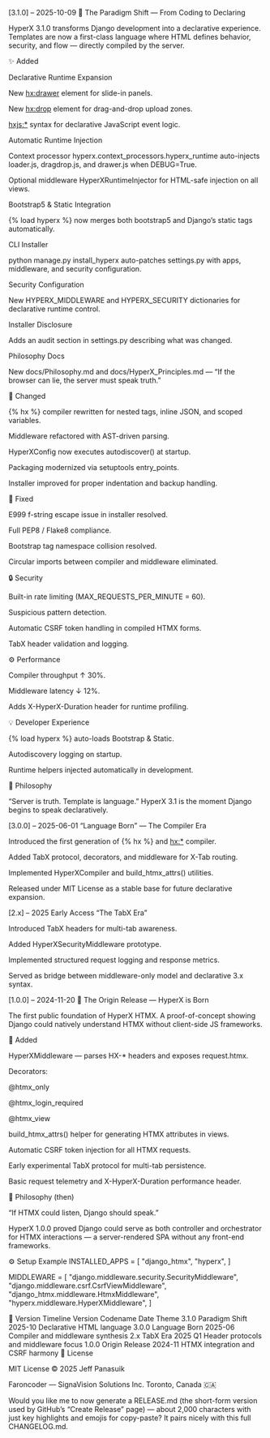 [3.1.0] – 2025-10-09
🚀 The Paradigm Shift — From Coding to Declaring

HyperX 3.1.0 transforms Django development into a declarative experience.
Templates are now a first-class language where HTML defines behavior, security, and flow — directly compiled by the server.

✨ Added

Declarative Runtime Expansion

New <hx:drawer> element for slide-in panels.

New <hx:drop> element for drag-and-drop upload zones.

<hxjs:*> syntax for declarative JavaScript event logic.

Automatic Runtime Injection

Context processor hyperx.context_processors.hyperx_runtime auto-injects loader.js, dragdrop.js, and drawer.js when DEBUG=True.

Optional middleware HyperXRuntimeInjector for HTML-safe injection on all views.

Bootstrap5 & Static Integration

{% load hyperx %} now merges both bootstrap5 and Django’s static tags automatically.

CLI Installer

python manage.py install_hyperx auto-patches settings.py with apps, middleware, and security configuration.

Security Configuration

New HYPERX_MIDDLEWARE and HYPERX_SECURITY dictionaries for declarative runtime control.

Installer Disclosure

Adds an audit section in settings.py describing what was changed.

Philosophy Docs

New docs/Philosophy.md and docs/HyperX_Principles.md — “If the browser can lie, the server must speak truth.”

🧩 Changed

{% hx %} compiler rewritten for nested tags, inline JSON, and scoped variables.

Middleware refactored with AST-driven parsing.

HyperXConfig now executes autodiscover() at startup.

Packaging modernized via setuptools entry_points.

Installer improved for proper indentation and backup handling.

🧰 Fixed

E999 f-string escape issue in installer resolved.

Full PEP8 / Flake8 compliance.

Bootstrap tag namespace collision resolved.

Circular imports between compiler and middleware eliminated.

🔒 Security

Built-in rate limiting (MAX_REQUESTS_PER_MINUTE = 60).

Suspicious pattern detection.

Automatic CSRF token handling in compiled HTMX forms.

TabX header validation and logging.

⚙️ Performance

Compiler throughput ↑ 30%.

Middleware latency ↓ 12%.

Adds X-HyperX-Duration header for runtime profiling.

💡 Developer Experience

{% load hyperx %} auto-loads Bootstrap & Static.

Autodiscovery logging on startup.

Runtime helpers injected automatically in development.

🧠 Philosophy

“Server is truth. Template is language.”
HyperX 3.1 is the moment Django begins to speak declaratively.

[3.0.0] – 2025-06-01
“Language Born” — The Compiler Era

Introduced the first generation of {% hx %} and <hx:*> compiler.

Added TabX protocol, decorators, and middleware for X-Tab routing.

Implemented HyperXCompiler and build_htmx_attrs() utilities.

Released under MIT License as a stable base for future declarative expansion.

[2.x] – 2025 Early Access
“The TabX Era”

Introduced TabX headers for multi-tab awareness.

Added HyperXSecurityMiddleware prototype.

Implemented structured request logging and response metrics.

Served as bridge between middleware-only model and declarative 3.x syntax.

[1.0.0] – 2024-11-20
🏁 The Origin Release — HyperX is Born

The first public foundation of HyperX HTMX.
A proof-of-concept showing Django could natively understand HTMX without client-side JS frameworks.

🧩 Added

HyperXMiddleware — parses HX-* headers and exposes request.htmx.

Decorators:

@htmx_only

@htmx_login_required

@htmx_view

build_htmx_attrs() helper for generating HTMX attributes in views.

Automatic CSRF token injection for all HTMX requests.

Early experimental TabX protocol for multi-tab persistence.

Basic request telemetry and X-HyperX-Duration performance header.

🧠 Philosophy (then)

“If HTMX could listen, Django should speak.”

HyperX 1.0.0 proved Django could serve as both controller and orchestrator for HTMX interactions —
a server-rendered SPA without any front-end frameworks.

⚙️ Setup Example
INSTALLED_APPS = [
    "django_htmx",
    "hyperx",
]

MIDDLEWARE = [
    "django.middleware.security.SecurityMiddleware",
    "django.middleware.csrf.CsrfViewMiddleware",
    "django_htmx.middleware.HtmxMiddleware",
    "hyperx.middleware.HyperXMiddleware",
]

🧭 Version Timeline
Version	Codename	Date	Theme
3.1.0	Paradigm Shift	2025-10	Declarative HTML language
3.0.0	Language Born	2025-06	Compiler and middleware synthesis
2.x	TabX Era	2025 Q1	Header protocols and middleware focus
1.0.0	Origin Release	2024-11	HTMX integration and CSRF harmony
📜 License

MIT License © 2025 Jeff Panasuik

Faroncoder — SignaVision Solutions Inc.
Toronto, Canada 🇨🇦

Would you like me to now generate a RELEASE.md (the short-form version used by GitHub’s “Create Release” page) — about 2,000 characters with just key highlights and emojis for copy-paste? It pairs nicely with this full CHANGELOG.md.